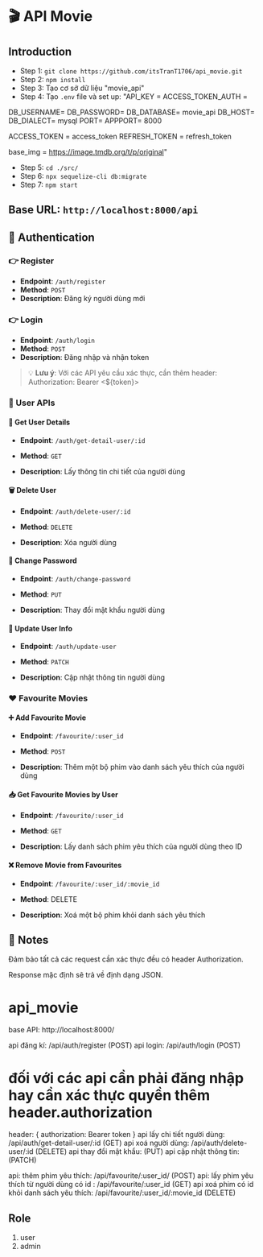 # 🎬 API Movie

## Introduction

- Step 1: `git clone https://github.com/itsTranT1706/api_movie.git`
- Step 2: `npm install`
- Step 3: Tạo cơ sở dữ liệu "movie_api"
- Step 4: Tạo `.env` file và set up: 
"API_KEY = 
ACCESS_TOKEN_AUTH = 

DB_USERNAME=
DB_PASSWORD=
DB_DATABASE= movie_api
DB_HOST=
DB_DIALECT= mysql
PORT= 
APPPORT= 8000

ACCESS_TOKEN = access_token 
REFRESH_TOKEN = refresh_token

base_img = https://image.tmdb.org/t/p/original"

- Step 5: `cd ./src/`
- Step 6: `npx sequelize-cli db:migrate`
- Step 7: `npm start`

## Base URL: `http://localhost:8000/api`

## 🔐 Authentication

### 👉 Register
- **Endpoint**: `/auth/register`
- **Method**: `POST`
- **Description**: Đăng ký người dùng mới

### 👉 Login
- **Endpoint**: `/auth/login`
- **Method**: `POST`
- **Description**: Đăng nhập và nhận token

> 💡 **Lưu ý**: Với các API yêu cầu xác thực, cần thêm header: Authorization: Bearer <${token}>

### 👤 User APIs
#### 📄 Get User Details
- **Endpoint**:  `/auth/get-detail-user/:id`

- **Method**: `GET`

- **Description**: Lấy thông tin chi tiết của người dùng

#### 🗑️ Delete User
- **Endpoint**: `/auth/delete-user/:id`

- **Method**: `DELETE`

- **Description**: Xóa người dùng

#### 🔐 Change Password
- **Endpoint**: `/auth/change-password`

- **Method**: `PUT`

- **Description**: Thay đổi mật khẩu người dùng

#### 📝 Update User Info
- **Endpoint**: `/auth/update-user`

- **Method**: `PATCH`

- **Description**: Cập nhật thông tin người dùng

### ❤️ Favourite Movies
#### ➕ Add Favourite Movie
- **Endpoint**: `/favourite/:user_id`

- **Method**: `POST`

- **Description**: Thêm một bộ phim vào danh sách yêu thích của người dùng

#### 📥 Get Favourite Movies by User
- **Endpoint**: `/favourite/:user_id`

- **Method**: `GET`

- **Description**: Lấy danh sách phim yêu thích của người dùng theo ID

#### ❌ Remove Movie from Favourites
- **Endpoint**: `/favourite/:user_id/:movie_id`

- **Method**: DELETE

- **Description**: Xoá một bộ phim khỏi danh sách yêu thích

## 📌 Notes
Đảm bảo tất cả các request cần xác thực đều có header Authorization.

Response mặc định sẽ trả về định dạng JSON.



# api_movie


base API: http://localhost:8000/

api đăng kí: /api/auth/register (POST)
api login: /api/auth/login (POST)
# đối với các api cần phải đăng nhập hay cần xác thực quyền thêm header.authorization
header: {
    authorization: Bearer token
}
api lấy chi tiết người dùng: /api/auth/get-detail-user/:id (GET)
api xoá người dùng: /api/auth/delete-user/:id (DELETE)
api thay đổi mật khẩu:   (PUT)
api cập nhật thông tin:   (PATCH)


api: thêm phim yêu thích: /api/favourite/:user_id/  (POST)
api: lấy phim yêu thích từ người dùng có id : /api/favourite/:user_id (GET)
api xoá phim có id khỏi danh sách yêu thích:  /api/favourite/:user_id/:movie_id (DELETE)


## Role
1. user
2. admin